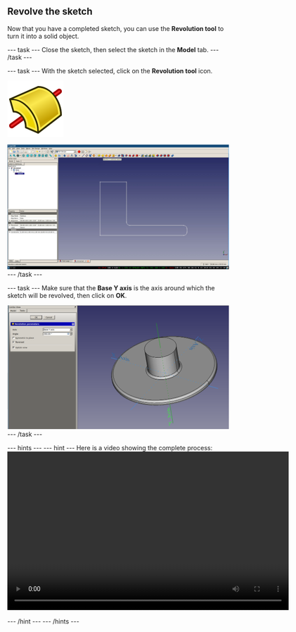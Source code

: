 ## Revolve the sketch

Now that you have a completed sketch, you can use the **Revolution tool** to turn it into a solid object.

--- task ---
Close the sketch, then select the sketch in the **Model** tab.
--- /task ---

--- task ---
With the sketch selected, click on the **Revolution tool** icon.

![PartDesign_Revolution.png](images/PartDesign_Revolution.png)

![revolve_sketch.png](images/revolve_sketch.png)
--- /task ---

--- task ---
Make sure that the **Base Y axis** is the axis around which the sketch will be revolved, then click on **OK**.

![lower_revolved.png](images/lower_revolved.png)
--- /task ---

--- hints --- --- hint ---
Here is a video showing the complete process:
<video width="640" height="360" controls>
<source src="images/lower_part_2.webm" type="video/webm">
Your browser does not support WebM video — try FireFox or Chrome.
</video>

--- /hint --- --- /hints ---
